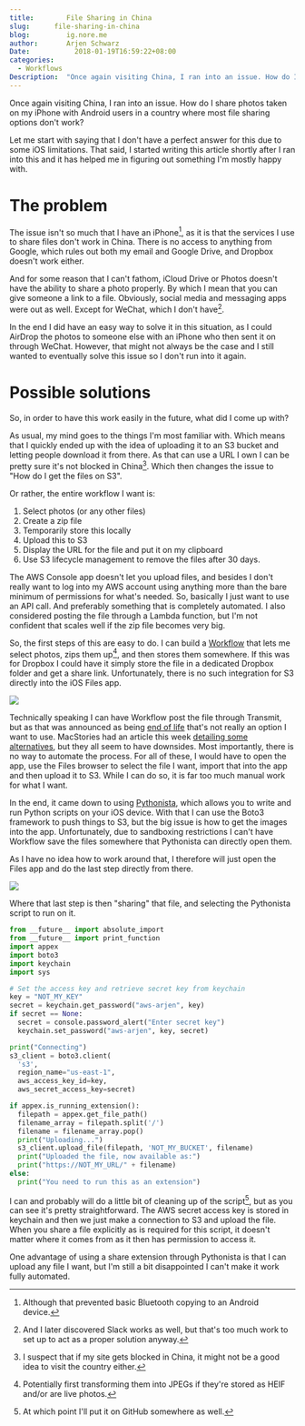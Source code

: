 ```yaml
---
title:        File Sharing in China
slug:      file-sharing-in-china
blog:         ig.nore.me  
author:       Arjen Schwarz  
Date:           2018-01-19T16:59:22+08:00
categories:
  - Workflows
Description:  "Once again visiting China, I ran into an issue. How do I share photos taken on my iPhone with Android users in a country where most file sharing options don't work?"
---
```


Once again visiting China, I ran into an issue. How do I share photos taken on my iPhone with Android users in a country where most file sharing options don't work? 

Let me start with saying that I don't have a perfect answer for this due to some iOS limitations. That said, I started writing this article shortly after I ran into this and it has helped me in figuring out something I'm mostly happy with.

# The problem 

The issue isn't so much that I have an iPhone[^1], as it is that the services I use to share files don't work in China. There is no access to anything from Google, which rules out both my email and Google Drive, and Dropbox doesn't work either. 

And for some reason that I can't fathom, iCloud Drive or Photos doesn't have the ability to share a photo properly. By which I mean that you can give someone a link to a file. Obviously, social media and messaging apps were out as well. Except for WeChat, which I don't have[^2].

In the end I did have an easy way to solve it in this situation, as I could AirDrop the photos to someone else with an iPhone who then sent it on through WeChat. However, that might not always be the case and I still wanted to eventually solve this issue so I don't run into it again.

# Possible solutions

So, in order to have this work easily in the future, what did I come up with?

As usual, my mind goes to the things I'm most familiar with. Which means that I quickly ended up with the idea of uploading it to an S3 bucket and letting people download it from there. As that can use a URL I own I can be pretty sure it's not blocked in China[^3]. Which then changes the issue to "How do I get the files on S3".

Or rather, the entire workflow I want is:

1. Select photos (or any other files)
2. Create a zip file
3. Temporarily store this locally
4. Upload this to S3
5. Display the URL for the file and put it on my clipboard
6. Use S3 lifecycle management to remove the files after 30 days.

The AWS Console app doesn't let you upload files, and besides I don't really want to log into my AWS account using anything more than the bare minimum of permissions for what's needed. So, basically I just want to use an API call. And preferably something that is completely automated. I also considered posting the file through a Lambda function, but I'm not confident that scales well if the zip file becomes very big.

So, the first steps of this are easy to do. I can build a [Workflow](https://itunes.apple.com/au/app/workflow/id915249334?mt=8&uo=4&at=1000l9pK&ct=ignoreme) that lets me select photos, zips them up[^4], and then stores them somewhere. If this was for Dropbox I could have it simply store the file in a dedicated Dropbox folder and get a share link. Unfortunately, there is no such integration for S3 directly into the iOS Files app. 

![](/2018/01/file-sharing-in-china/9486F4A5-5FF3-4A4A-911C-4621C1D02B4B.jpeg)

Technically speaking I can have Workflow post the file through Transmit, but as that was announced as being [end of life](https://panic.com/blog/the-future-of-transmit-ios/) that's not really an option I want to use. MacStories had an article this week [detailing some alternatives](https://www.macstories.net/ios/ipad-diaries-transmit-replacements-and-ftp-clients/), but they all seem to have downsides. Most importantly, there is no way to automate the process. For all of these, I would have to open the app, use the Files browser to select the file I want, import that into the app and then upload it to S3. While I can do so, it is far too much manual work for what I want.

In the end, it came down to using [Pythonista](https://itunes.apple.com/au/app/pythonista-3/id1085978097?mt=8&uo=4&at=1000l9pK&ct=ignoreme), which allows you to write and run Python scripts on your iOS device. With that I can use the Boto3 framework to push things to S3, but the big issue is how to get the images into the app. Unfortunately, due to sandboxing restrictions I can't have Workflow save the files somewhere that Pythonista can directly open them. 

As I have no idea how to work around that, I therefore will just open the Files app and do the last step directly from there.

![](/2018/01/file-sharing-in-china/A89A0D8E-8DA0-4601-8366-F817482DE1DC.jpeg)

Where that last step is then "sharing" that file, and selecting the Pythonista script to run on it.

```python
from __future__ import absolute_import
from __future__ import print_function
import appex
import boto3
import keychain
import sys

# Set the access key and retrieve secret key from keychain
key = "NOT_MY_KEY"
secret = keychain.get_password("aws-arjen", key)
if secret == None:
  secret = console.password_alert("Enter secret key")
  keychain.set_password("aws-arjen", key, secret)

print("Connecting")
s3_client = boto3.client(
  's3',
  region_name="us-east-1",
  aws_access_key_id=key,
  aws_secret_access_key=secret)

if appex.is_running_extension():
  filepath = appex.get_file_path()
  filename_array = filepath.split('/')
  filename = filename_array.pop()
  print("Uploading...")
  s3_client.upload_file(filepath, 'NOT_MY_BUCKET', filename)
  print("Uploaded the file, now available as:")
  print("https://NOT_MY_URL/" + filename)
else:
  print("You need to run this as an extension")
```

I can and probably will do a little bit of cleaning up of the script[^5], but as you can see it's pretty straightforward. The AWS secret access key is stored in keychain and then we just make a connection to S3 and upload the file. When you share a file explicitly as is required for this script, it doesn't matter where it comes from as it then has permission to access it.

One advantage of using a share extension through Pythonista is that I can upload any file I want, but I'm still a bit disappointed I can't make it work fully automated.

[^1]:	Although that prevented basic Bluetooth copying to an Android device.

[^2]:	And I later discovered Slack works as well, but that's too much work to set up to act as a proper solution anyway.

[^3]:	I suspect that if my site gets blocked in China, it might not be a good idea to visit the country either.

[^4]:	Potentially first transforming them into JPEGs if they're stored as HEIF and/or are live photos.

[^5]:	At which point I'll put it on GitHub somewhere as well.
